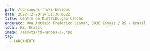 ```yaml
---
path: /cd-canoas-fruki-bebidas
date: 2022-12-20T16:31:30.662Z
title: Centro de Distribuição Canoas
endereco: Rua Antônio Frederico Ozanan, 3030 Canoas / RS - Brasil
local: RS, Brasil
image: /assets/cd-canoas-1-.jpg
tag:
  - LANCAMENTO
---
```

